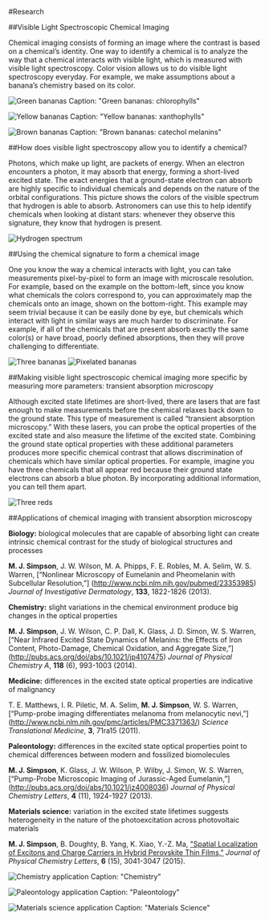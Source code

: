 #Research

##Visible Light Spectroscopic Chemical Imaging

Chemical imaging consists of forming an image where the contrast is based on a chemical’s identity. One way to identify a
chemical is to analyze the way that a chemical interacts with visible light, which is measured with visible light
spectroscopy. Color vision allows us to do visible light spectroscopy everyday. For example, we make assumptions about a
banana’s chemistry based on its color. 

![Green bananas](green_bananas.png)
Caption: "Green bananas: chlorophylls"

![Yellow bananas](yellow_bananas.png)
Caption: "Yellow bananas: xanthophylls"

![Brown bananas](brown_bananas.png)
Caption: "Brown bananas: catechol melanins"

##How does visible light spectroscopy allow you to identify a chemical?

Photons, which make up light, are packets of energy. When an electron encounters a photon, it may absorb that energy, forming
a short-lived excited state. The exact energies that a ground-state electron can absorb are highly specific to individual
chemicals and depends on the nature of the orbital configurations. This picture shows the colors of the visible spectrum that
hydrogen is able to absorb. Astronomers can use this to help identify chemicals when looking at distant stars: whenever they
observe this signature, they know that hydrogen is present.

![Hydrogen spectrum](hydrogen_spectrum.png)

##Using the chemical signature to form a chemical image

One you know the way a chemical interacts with light, you can take measurements pixel-by-pixel to form an image with
microscale resolution. For example, based on the example on the bottom-left, since you know what chemicals the colors
correspond to, you can approximately map the chemicals onto an image, shown on the bottom-right. This example may seem
trivial because it can be easily done by eye, but chemicals which interact with light in similar ways are much harder to
discriminate. For example, if all of the chemicals that are present absorb exactly the same color(s) or have broad, poorly
defined absorptions, then they will prove challenging to differentiate.

![Three bananas](three_bananas.png)
![Pixelated bananas](pixelated_bananas.png)

##Making visible light spectroscopic chemical imaging more specific by measuring more parameters: transient absorption microscopy

Although excited state lifetimes are short-lived, there are lasers that are fast enough to make measurements before the
chemical relaxes back down to the ground state. This type of measurement is called “transient absorption microscopy.” With
these lasers, you can probe the optical properties of the excited state and also measure the lifetime of the excited state.
Combining the ground state optical properties with these additional parameters produces more specific chemical contrast that
allows discrimination of chemicals which have similar optical properties. For example, imagine you have three chemicals that
all appear red because their ground state electrons can absorb a blue photon. By incorporating additional information, you
can tell them apart.

![Three reds](three_reds.png)

##Applications of chemical imaging with transient absorption microscopy

**Biology:** biological molecules that are capable of absorbing light can create intrinsic chemical contrast for the study of biological structures and processes

**M. J. Simpson**, J. W. Wilson, M. A. Phipps, F. E. Robles, M. A. Selim, W. S. Warren, [“Nonlinear Microscopy of Eumelanin
and Pheomelanin with Subcellular Resolution,”] (http://www.ncbi.nlm.nih.gov/pubmed/23353985) *Journal of Investigative
Dermatology*, **133**, 1822-1826 (2013).

**Chemistry:** slight variations in the chemical environment produce big changes in the optical properties

**M. J. Simpson**, J. W. Wilson, C. P. Dall, K. Glass, J. D. Simon, W. S. Warren, [“Near Infrared Excited State Dynamics of
Melanins: the Effects of Iron Content, Photo-Damage, Chemical Oxidation, and Aggregate Size,”]
(http://pubs.acs.org/doi/abs/10.1021/jp4107475) *Journal of Physical Chemistry A*, **118** (6), 993-1003 (2014).

**Medicine:** differences in the excited state optical properties are indicative of malignancy

T. E. Matthews, I. R. Piletic, M. A. Selim, **M. J. Simpson**, W. S. Warren, [“Pump-probe imaging differentiates melanoma
from melanocytic nevi,”] (http://www.ncbi.nlm.nih.gov/pmc/articles/PMC3371363/) *Science Translational Medicine*, **3**,
71ra15 (2011).

**Paleontology:** differences in the excited state optical properties point to chemical differences between modern and fossilized biomolecules

**M. J. Simpson**, K. Glass, J. W. Wilson, P. Wilby, J. Simon, W. S. Warren, [“Pump-Probe Microscopic Imaging of
Jurassic-Aged Eumelanin,”] (http://pubs.acs.org/doi/abs/10.1021/jz4008036) *Journal of Physical Chemistry Letters*, **4**
(11), 1924-1927 (2013).

**Materials science:** variation in the excited state lifetimes suggests heterogeneity in the nature of the photoexcitation across photovoltaic materials 

**M. J. Simpson**, B. Doughty, B. Yang, K. Xiao, Y.-Z. Ma, ["Spatial Localization of Excitons and Charge Carriers in Hybrid
Perovskite Thin Films,"](http://pubs.acs.org/doi/abs/10.1021/acs.jpclett.5b01050) *Journal of Physical Chemistry Letters*,
**6** (15), 3041-3047 (2015).

![Chemistry application](chemistry.gif)
Caption: "Chemistry"

![Paleontology application](paleontology.gif)
Caption: "Paleontology"

![Materials science application](materials.gif)
Caption: "Materials Science"
